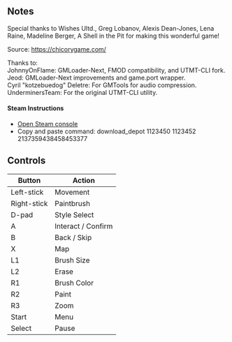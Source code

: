 ## Notes

Special thanks to Wishes Ultd., Greg Lobanov, Alexis Dean-Jones, Lena Raine, Madeline Berger, A Shell in the Pit for making this wonderful game!

Source: https://chicorygame.com/

Thanks to:  
JohnnyOnFlame: GMLoader-Next, FMOD compatibility, and UTMT-CLI fork.  
Jeod: GMLoader-Next improvements and game.port wrapper.  
Cyril "kotzebuedog" Deletre: For GMTools for audio compression.  
UnderminersTeam: For the original UTMT-CLI utility.  

#### Steam Instructions
* [Open Steam console](steam://open/console)
* Copy and paste command: download_depot 1123450 1123452 2137359438458453377

## Controls

| Button | Action |
|--|--| 
|Left-stick|Movement|
|Right-stick|Paintbrush|
|D-pad |Style Select|
|A|Interact / Confirm|
|B|Back / Skip|
|X|Map|
|L1|Brush Size|
|L2|Erase|
|R1|Brush Color|
|R2|Paint|
|R3|Zoom|
|Start|Menu|
|Select|Pause|


